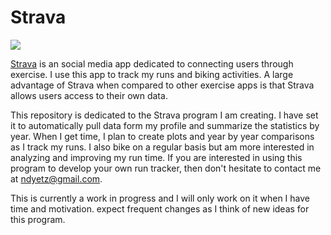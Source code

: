 # Strava

![](https://griffinbikepark.com/wp-content/uploads/2015/09/STRAVA-LOGO.png)

[Strava](https://www.strava.com/) is an social media app dedicated to connecting users through exercise. I use this app to track my runs and biking activities. A large advantage of Strava when compared to other exercise apps is that Strava allows users access to their own data. 

This repository is dedicated to the Strava program I am creating. I have set it to automatically pull data form my profile and summarize the statistics by year. When I get time, I plan to create plots and year by year comparisons as I track my runs. I also bike on a regular basis but am more interested in analyzing and improving my run time. If you are interested in using this program to develop your own run tracker, then don't hesitate to contact me at <ndyetz@gmail.com>. 

This is currently a work in progress and I will only work on it when I have time and motivation. expect frequent changes as I think of new ideas for this program. 
